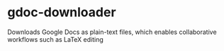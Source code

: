 gdoc-downloader
===============

Downloads Google Docs as plain-text files, which enables collaborative workflows such as LaTeX editing
